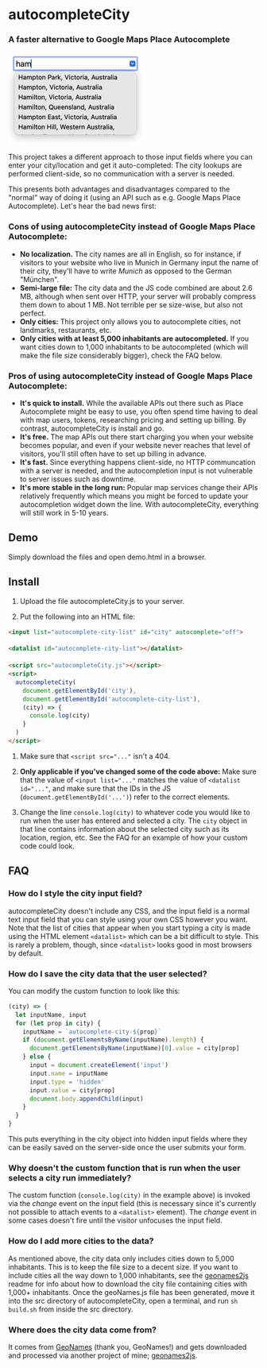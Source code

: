 # autocompleteCity

### A faster alternative to Google Maps Place Autocomplete

<img src="./screenshot.png" width="273" height="185" alt="Input field with autocomplete" />

This project takes a different approach to those input fields where you can enter your city/location and get it auto-completed: The city lookups are performed client-side, so no communication with a server is needed.

This presents both advantages and disadvantages compared to the "normal" way of doing it (using an API such as e.g. Google Maps Place Autocomplete). Let's hear the bad news first:

### Cons of using autocompleteCity instead of Google Maps Place Autocomplete:

- **No localization.** The city names are all in English, so for instance, if visitors to your website who live in Munich in Germany input the name of their city, they'll have to write *Munich* as opposed to the German "München".
- **Semi-large file:** The city data and the JS code combined are about 2.6 MB, although when sent over HTTP, your server will probably compress them down to about 1 MB. Not terrible per se size-wise, but also not perfect.
- **Only cities:** This project only allows you to autocomplete cities, not landmarks, restaurants, etc.
- **Only cities with at least 5,000 inhabitants are autocompleted.** If you want cities down to 1,000 inhabitants to be autocompleted (which will make the file size considerably bigger), check the FAQ below.

### Pros of using autocompleteCity instead of Google Maps Place Autocomplete:

- **It's quick to install.** While the available APIs out there such as Place Autocomplete might be easy to use, you often spend time having to deal with map users, tokens, researching pricing and setting up billing. By contrast, autocompleteCity is install and go.
- **It's free.** The map APIs out there start charging you when your website becomes popular, and even if your website never reaches that level of visitors, you'll still often have to set up billing in advance.
- **It's fast.** Since everything happens client-side, no HTTP communcation with a server is needed, and the autocompletion input is not vulnerable to server issues such as downtime.
- **It's more stable in the long run:** Popular map services change their APIs relatively frequently which means you might be forced to update your autocompletion widget down the line. With autocompleteCity, everything will still work in 5-10 years.

## Demo

Simply download the files and open demo.html in a browser.

## Install

1. Upload the file autocompleteCity.js to your server.

1. Put the following into an HTML file:

```html
<input list="autocomplete-city-list" id="city" autocomplete="off">

<datalist id="autocomplete-city-list"></datalist>

<script src="autocompleteCity.js"></script>
<script>
  autocompleteCity(
    document.getElementById('city'),
    document.getElementById('autocomplete-city-list'),
    (city) => {
      console.log(city)
    }
  )
</script>
```
1. Make sure that ```<script src="..."``` isn't a 404.

1. **Only applicable if you've changed some of the code above:** Make sure that the value of ```<input list="..."``` matches the value of ```<datalist id="..."```, and make sure that the IDs in the JS (```document.getElementById('...')```) refer to the correct elements.

1. Change the line ```console.log(city)``` to whatever code you would like to run when the user has entered and selected a city. The ```city``` object in that line contains information about the selected city such as its location, region, etc. See the FAQ for an example of how your custom code could look.

## FAQ

### How do I style the city input field?

autocompleteCity doesn't include any CSS, and the input field is a normal text input field that you can style using your own CSS however you want. Note that the list of cities that appear when you start typing a city is made using the HTML element ```<datalist>``` which can be a bit difficult to style. This is rarely a problem, though, since ```<datalist>``` looks good in most browsers by default.

### How do I save the city data that the user selected?

You can modify the custom function to look like this:
```js
(city) => {
  let inputName, input
  for (let prop in city) {
    inputName = `autocomplete-city-${prop}`
    if (document.getElementsByName(inputName).length) {
      document.getElementsByName(inputName)[0].value = city[prop]
    } else {
      input = document.createElement('input')
      input.name = inputName
      input.type = 'hidden'
      input.value = city[prop]
      document.body.appendChild(input)
    }
  }
}
```
This puts everything in the city object into hidden input fields where they can be easily saved on the server-side once the user submits your form.

### Why doesn't the custom function that is run when the user selects a city run immediately?

The custom function (```console.log(city)``` in the example above) is invoked via the *change* event on the input field (this is necessary since it's currently not possible to attach events to a ```<datalist>``` element). The *change* event in some cases doesn't fire until the visitor unfocuses the input field.

### How do I add more cities to the data?

As mentioned above, the city data only includes cities down to 5,000 inhabitants. This is to keep the file size to a decent size. If you want to include cities all the way down to 1,000 inhabitants, see the [geonames2js](https://github.com/kode95/geonames2js) readme for info about how to download the city file containing cities with 1,000+ inhabitants. Once the geoNames.js file has been generated, move it into the src directory of autocompleteCity, open a terminal, and run ```sh build.sh``` from inside the src directory.

### Where does the city data come from?

It comes from [GeoNames](https://www.geonames.org/) (thank you, GeoNames!) and gets downloaded and processed via another project of mine; [geonames2js](https://github.com/kode95/geonames2js).